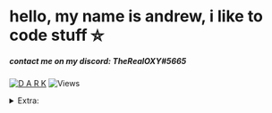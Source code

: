 # hello, my name is andrew, i like to code stuff ⛤
##### contact me on my discord: *TheRealOXY#5665*
[![D A R K](https://i.imgur.com/V4CzxIn.png)](https://i.imgur.com/V4CzxIn.png)
![Views](https://komarev.com/ghpvc/?username=TheRealOXY&color=B57EDC)


<details>
  <summary>Extra:</summary>

### Languages and my opinion on them (personal)
| Language        | Details | Ratings
| :----------: | ----- | :------:
| JavaScript | Alot of people start with this language, pretty basic | 5/10
| TypeScript | Superset of JavaScript, more secure | 5.5/10
| Python | Pretty good programming language, easy to operate, 7 miles of error log | 8/10
| C, C++ | Harder to learn, one of my favourites, used in Arduino | 7.5/10
| C# | Used in Unity engine #pog | 8/10
| Assembly | Old, symbolic address language | 3/10
| BashScript | Probably the most simple programming language i know, extra poins for Windows compatibility | 4/10
| VBScript | MYDOOM | 4/10
| HTML | Is this even a language? | ?/10
| CSS | Is this even a language? | ?/10
###### Don't take theese seriously please

### *[PEPPY](https://github.com/peppy) HIRE ME*
![vibe](https://media.tenor.com/images/a828a83ae176464646a6b2a11591affa/tenor.gif)
</details>

